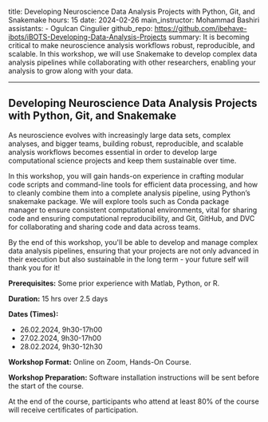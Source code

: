 title: Developing Neuroscience Data Analysis Projects with Python, Git, and Snakemake
hours: 15
date: 2024-02-26
main_instructor: Mohammad Bashiri
assistants:
    - Ogulcan Cingulier
github_repo: https://github.com/ibehave-ibots/iBOTS-Developing-Data-Analysis-Projects
summary: It is becoming critical to make neuroscience analysis workflows robust, reproducible, and scalable. In this workshop, we will use Snakemake to develop complex data analysis pipelines while collaborating with other researchers, enabling your analysis to grow along with your data.

--- 

## Developing Neuroscience Data Analysis Projects with Python, Git, and Snakemake

As neuroscience evolves with increasingly large data sets, complex analyses, and bigger teams, building robust, reproducible, and scalable analysis workflows becomes essential in order to develop large computational science projects and keep them sustainable over time. 

In this workshop, you will gain hands-on experience in crafting modular code scripts and command-line tools for efficient data processing, and how to cleanly combine them into a complete analysis pipeline, using Python’s snakemake package. We will explore tools such as Conda package manager to ensure consistent computational environments, vital for sharing code and ensuring computational reproducibility, and Git, GitHub, and DVC for collaborating and sharing code and data across teams.

By the end of this workshop, you'll be able to develop and manage complex data analysis pipelines, ensuring that your projects are not only advanced in their execution but also sustainable in the long term - your future self will thank you for it!

**Prerequisites:** Some prior experience with Matlab, Python, or R.

**Duration:** 15 hrs over 2.5 days

**Dates (Times):**

- 26.02.2024, 9h30-17h00
- 27.02.2024, 9h30-17h00
- 28.02.2024, 9h30-12h30

**Workshop Format:** Online on Zoom, Hands-On Course.

**Workshop Preparation:** Software installation instructions will be sent before the start of the course.

At the end of the course, participants who attend at least 80% of the course will receive certificates of participation.